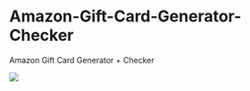 # Amazon-Gift-Card-Generator-Checker
Amazon Gift Card Generator + Checker

![](https://github.com/Amazon-Gift-Card-Generator-Checker/ezgif.gif)
